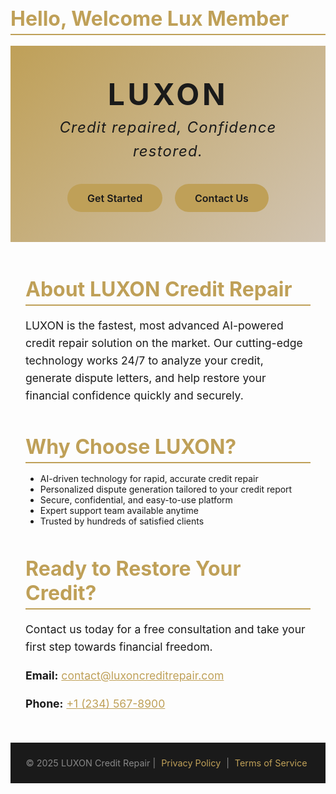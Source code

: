 ## Hello, Welcome Lux Member

<!--
**LUXONCREDITREPAIR/LUXONCREDITREPAIR** is a ✨ _special_ ✨ repository because its `README.md` (this file) appears on your GitHub profile.

Here are some ideas to get you started:

- 🔭 I’m currently working on ...
- 🌱 I’m currently learning ...
- 👯 I’m looking to collaborate on ...
- 🤔 I’m looking for help with ...
- 💬 Ask me about ...
- 📫 How to reach me: ...
- 😄 Pronouns: ...
- ⚡ Fun fact: ...
-->
<!DOCTYPE html>
<html lang="en">
<head>
<meta charset="UTF-8" />
<meta name="viewport" content="width=device-width, initial-scale=1" />
<title>LUXON Credit Repair</title>
<style>
  @import url('https://fonts.googleapis.com/css2?family=Poppins:wght@400;700&display=swap');

  body {
    margin: 0; 
    font-family: 'Poppins', sans-serif; 
    background: #0a0a0a;
    color: #f5f5f5;
    display: flex;
    flex-direction: column;
    min-height: 100vh;
  }
  header {
    padding: 3rem 1.5rem;
    text-align: center;
    background: linear-gradient(135deg, #bfa058, #d1c4b2);
    color: #1a1a1a;
  }
  header h1 {
    font-size: 3rem;
    margin: 0 0 0.3rem 0;
    font-weight: 700;
    letter-spacing: 0.1em;
  }
  header p.tagline {
    font-size: 1.5rem;
    font-style: italic;
    margin: 0 0 2rem 0;
    letter-spacing: 0.05em;
  }
  .btn {
    background: #bfa058;
    color: #1a1a1a;
    padding: 0.8rem 2rem;
    margin: 0 0.5rem;
    border: none;
    border-radius: 30px;
    font-weight: 600;
    font-size: 1rem;
    cursor: pointer;
    transition: background 0.3s ease;
    text-decoration: none;
    display: inline-block;
  }
  .btn:hover {
    background: #d4b865;
  }
  main {
    flex-grow: 1;
    max-width: 900px;
    margin: 3rem auto;
    padding: 0 1.5rem;
  }
  section {
    margin-bottom: 3rem;
  }
  h2 {
    color: #bfa058;
    font-size: 2rem;
    margin-bottom: 1rem;
    border-bottom: 2px solid #bfa058;
    padding-bottom: 0.3rem;
  }
  p {
    font-size: 1.1rem;
    line-height: 1.6;
  }
  footer {
    background: #1a1a1a;
    text-align: center;
    color: #888;
    padding: 1.5rem;
    font-size: 0.9rem;
  }
  a.footer-link {
    color: #bfa058;
    text-decoration: none;
    margin: 0 0.3rem;
  }
  a.footer-link:hover {
    text-decoration: underline;
  }
  @media (max-width: 600px) {
    header h1 {
      font-size: 2.2rem;
    }
    header p.tagline {
      font-size: 1.2rem;
    }
    main {
      margin: 2rem 1rem;
    }
  }
</style>
</head>
<body>

<header>
  <h1>LUXON</h1>
  <p class="tagline">Credit repaired, Confidence restored.</p>
  <a href="#contact" class="btn">Get Started</a>
  <a href="#contact" class="btn">Contact Us</a>
</header>

<main>
  <section id="about">
    <h2>About LUXON Credit Repair</h2>
    <p>
      LUXON is the fastest, most advanced AI-powered credit repair solution on the market. 
      Our cutting-edge technology works 24/7 to analyze your credit, generate dispute letters, 
      and help restore your financial confidence quickly and securely.
    </p>
  </section>

  <section id="why-choose-us">
    <h2>Why Choose LUXON?</h2>
    <ul>
      <li>AI-driven technology for rapid, accurate credit repair</li>
      <li>Personalized dispute generation tailored to your credit report</li>
      <li>Secure, confidential, and easy-to-use platform</li>
      <li>Expert support team available anytime</li>
      <li>Trusted by hundreds of satisfied clients</li>
    </ul>
  </section>

  <section id="contact">
    <h2>Ready to Restore Your Credit?</h2>
    <p>Contact us today for a free consultation and take your first step towards financial freedom.</p>
    <p><strong>Email:</strong> <a href="mailto:contact@luxoncreditrepair.com" style="color:#bfa058;">contact@luxoncreditrepair.com</a></p>
    <p><strong>Phone:</strong> <a href="tel:+12345678900" style="color:#bfa058;">+1 (234) 567-8900</a></p>
  </section>
</main>

<footer>
  &copy; 2025 LUXON Credit Repair | 
  <a href="#" class="footer-link">Privacy Policy</a> | 
  <a href="#" class="footer-link">Terms of Service</a>
</footer>

</body>
</html>
